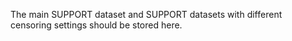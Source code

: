 The main SUPPORT dataset and SUPPORT datasets with different censoring settings should be stored here.
